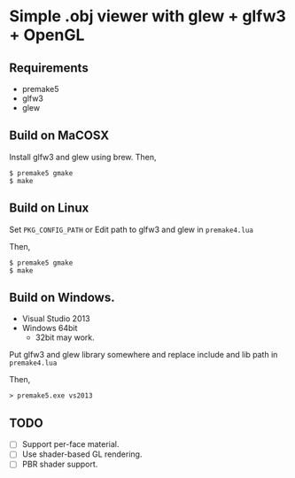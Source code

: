 # Simple .obj viewer with glew + glfw3 + OpenGL

## Requirements

* premake5
* glfw3
* glew

## Build on MaCOSX

Install glfw3 and glew using brew.
Then,

    $ premake5 gmake
    $ make

## Build on Linux

Set `PKG_CONFIG_PATH` or Edit path to glfw3 and glew in `premake4.lua`

Then,

    $ premake5 gmake
    $ make

## Build on Windows.

* Visual Studio 2013
* Windows 64bit
  * 32bit may work.

Put glfw3 and glew library somewhere and replace include and lib path in `premake4.lua`

Then,

    > premake5.exe vs2013

## TODO

* [ ] Support per-face material.
* [ ] Use shader-based GL rendering.
* [ ] PBR shader support.
